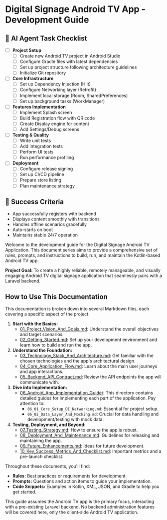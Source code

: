 # Digital Signage Android TV App - Development Guide

## 🤖 AI Agent Task Checklist
- [ ] **Project Setup**
  - [ ] Create new Android TV project in Android Studio
  - [ ] Configure Gradle files with latest dependencies
  - [ ] Set up project structure following architecture guidelines
  - [ ] Initialize Git repository

- [ ] **Core Infrastructure**
  - [ ] Set up Dependency Injection (Hilt)
  - [ ] Configure Networking layer (Retrofit)
  - [ ] Implement local storage (Room, SharedPreferences)
  - [ ] Set up background tasks (WorkManager)

- [ ] **Features Implementation**
  - [ ] Implement Splash screen
  - [ ] Build Registration flow with QR code
  - [ ] Create Display engine for content
  - [ ] Add Settings/Debug screens

- [ ] **Testing & Quality**
  - [ ] Write unit tests
  - [ ] Add integration tests
  - [ ] Perform UI tests
  - [ ] Run performance profiling

- [ ] **Deployment**
  - [ ] Configure release signing
  - [ ] Set up CI/CD pipeline
  - [ ] Prepare store listing
  - [ ] Plan maintenance strategy

## 🎯 Success Criteria
- App successfully registers with backend
- Displays content smoothly with transitions
- Handles offline scenarios gracefully
- Auto-starts on boot
- Maintains stable 24/7 operation

Welcome to the development guide for the Digital Signage Android TV Application. This document series aims to provide a comprehensive set of rules, prompts, and instructions to build, run, and maintain the Kotlin-based Android TV app.

**Project Goal:** To create a highly reliable, remotely manageable, and visually engaging Android TV digital signage application that seamlessly pairs with a Laravel backend.

## How to Use This Documentation

This documentation is broken down into several Markdown files, each covering a specific aspect of the project.

1.  **Start with the Basics:**
    *   [01_Project_Vision_And_Goals.md](./01_Project_Vision_And_Goals.md): Understand the overall objectives and target scenarios.
    *   [02_Getting_Started.md](./02_Getting_Started.md): Set up your development environment and learn how to build and run the app.
2.  **Understand the Foundation:**
    *   [03_Technology_Stack_And_Architecture.md](./03_Technology_Stack_And_Architecture.md): Get familiar with the chosen technologies and the app's architectural design.
    *   [04_Core_Application_Flow.md](./04_Core_Application_Flow.md): Learn about the main user journeys and app interactions.
    *   [05_Backend_API_Contract.md](./05_Backend_API_Contract.md): Review the API endpoints the app will communicate with.
3.  **Dive into Implementation:**
    *   [06_Android_App_Implementation_Guide/](./06_Android_App_Implementation_Guide/): This directory contains detailed guides for implementing each part of the application. Pay attention to:
        *   `06_01_Core_Setup_DI_Networking.md`: Essential for project setup.
        *   `06_02_Data_Layer_And_Mocking.md`: Crucial for data handling and development/testing with mock data.
4.  **Testing, Deployment, and Beyond:**
    *   [07_Testing_Strategy.md](./07_Testing_Strategy.md): How to ensure the app is robust.
    *   [08_Deployment_And_Maintenance.md](./08_Deployment_And_Maintenance.md): Guidelines for releasing and maintaining the app.
    *   [09_Future_Enhancements.md](./09_Future_Enhancements.md): Ideas for future development.
    *   [10_Key_Success_Metrics_And_Checklist.md](./10_Key_Success_Metrics_And_Checklist.md): Important metrics and a pre-launch checklist.

Throughout these documents, you'll find:
*   **Rules:** Best practices or requirements for development.
*   **Prompts:** Questions and action items to guide your implementation.
*   **Code Snippets:** Examples in Kotlin, XML, JSON, and Gradle to help you get started.

This guide assumes the Android TV app is the primary focus, interacting with a pre-existing Laravel backend. No backend administration features will be covered here, only the client-side Android TV application.